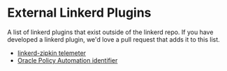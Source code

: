 # External Linkerd Plugins

A list of linkerd plugins that exist outside of the linkerd repo.  If you have
developed a linkerd plugin, we'd love a pull request that adds it to this list.

* [linkerd-zipkin telemeter](https://github.com/linkerd/linkerd-zipkin)
* [Oracle Policy Automation identifier](https://github.com/tsandall/opa-linkerd-authz)
